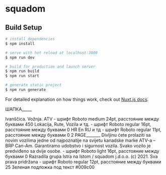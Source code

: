 # squadom

## Build Setup

```bash
# install dependencies
$ npm install

# serve with hot reload at localhost:3000
$ npm run dev

# build for production and launch server
$ npm run build
$ npm run start

# generate static project
$ npm run generate
```

For detailed explanation on how things work, check out [Nuxt.js docs](https://nuxtjs.org).

ШАПКА_____

Ivanščica. Vožnja. ATV - шрифт Roboto medium 24pt, расстояние между буквами 450
Lokacija, Rute, Vozila и тд. - шрифт Roboto regular 16pt, расстояние между буквами 0
HR En RU и тд - шрифт Roboto regular 11pt, расстояние между буквами 0
2 PAGE_______
Divljinu ćete prolaziti sa novim vozilima jedne od najpoznatije na svijetu kanadske marke ATV-a – BRP Can-Am. Garantiramo udobstvo i sigurnost vozila. Svako vozilo je predviđeno sa dvije osobe. - шрифт Roboto light 16pt, расстояние между буквами 0
Razradila grupa Istra na Istom / squadom j.d.o.o. (c) 2021. Sva prava pridržana - шрифт Roboto regular 12pt, расстояние между буквами 25
Зеленая подложка под текст #009c00